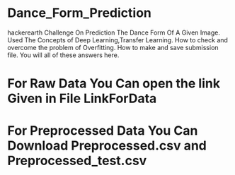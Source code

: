 # Dance_Form_Prediction
hackerearth Challenge On Prediction The Dance Form Of A Given Image.
Used The Concepts of Deep Learning,Transfer Learning.
How to check and overcome the problem of Overfitting.
How to make and save submission file.
You will all of these answers here.

# For Raw Data You Can open the link Given in File LinkForData

# For Preprocessed Data You Can Download Preprocessed.csv and Preprocessed_test.csv

